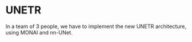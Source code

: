 # UNETR
In a team of 3 people, we have to implement the new UNETR architecture, using MONAI and nn-UNet. 

